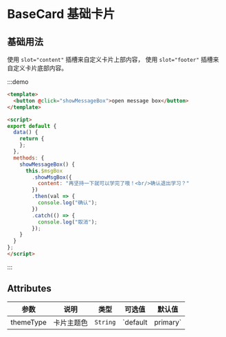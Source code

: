 # BaseCard 基础卡片

## 基础用法

<!-- {.md} -->

使用<!-- {.md} --> `slot="content"` 插槽来自定义卡片上部内容<!-- {.md} -->，
使用<!-- {.md} --> `slot="footer"` 插槽来自定义卡片底部内容<!-- {.md} -->。

:::demo

```html
<template>
  <button @click="showMessageBox">open message box</button>
</template>

<script>
export default {
  data() {
    return {
    };
  },
  methods: {
    showMessageBox() {
      this.$msgBox
        .showMsgBox({
          content: "再坚持一下就可以学完了哦！<br/>确认退出学习？"
        })
        .then(val => {
          console.log("确认");
        })
        .catch(() => {
          console.log("取消");
        });
    }
  }
};
</script>
```

:::

## Attributes

<!-- {.md} -->

| 参数          | 说明             | 类型     | 可选值                             | 默认值    |
| ------------- | ---------------- | -------- | ---------------------------------- | --------- |
| themeType     | 卡片主题色       | `String` | `default | primary`                | `default` |
